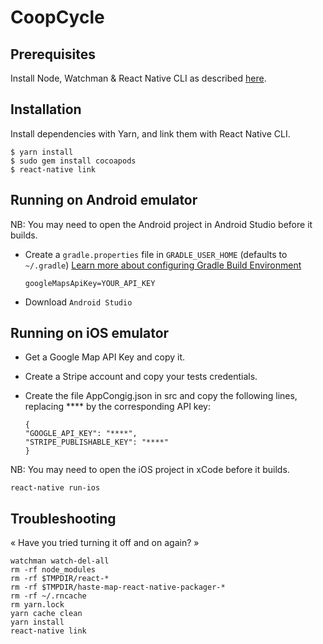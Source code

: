 CoopCycle
=========

Prerequisites
-------------

Install Node, Watchman & React Native CLI as described [here](https://facebook.github.io/react-native/docs/getting-started.html).

Installation
------------

Install dependencies with Yarn, and link them with React Native CLI.

```
$ yarn install
$ sudo gem install cocoapods
$ react-native link
```

Running on Android emulator
-----------------------

NB: You may need to open the Android project in Android Studio before it builds.

* Create a `gradle.properties` file in `GRADLE_USER_HOME` (defaults to `~/.gradle`)
[Learn more about configuring Gradle Build Environment](https://docs.gradle.org/current/userguide/build_environment.html)

    ```
    googleMapsApiKey=YOUR_API_KEY
    ```

* Download `Android Studio`

Running on iOS emulator
-----------------------

* Get a Google Map API Key and copy it. 
* Create a Stripe account and copy your tests credentials.
* Create the file AppCongig.json in src and copy the following lines, replacing **** by the corresponding API key:

    ```
    {
    "GOOGLE_API_KEY": "****",
    "STRIPE_PUBLISHABLE_KEY": "****"
    }
    ````

NB: You may need to open the iOS project in xCode before it builds.

```
react-native run-ios
```

Troubleshooting
---------------

« Have you tried turning it off and on again? »

```
watchman watch-del-all
rm -rf node_modules
rm -rf $TMPDIR/react-*
rm -rf $TMPDIR/haste-map-react-native-packager-*
rm -rf ~/.rncache
rm yarn.lock
yarn cache clean
yarn install
react-native link
```
